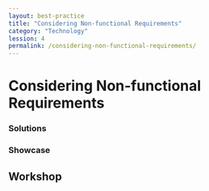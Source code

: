 ```yaml
---
layout: best-practice
title: "Considering Non-functional Requirements"
category: "Technology"
lession: 4
permalink: /considering-non-functional-requirements/
---
```


# Considering Non-functional Requirements

### Solutions

### Showcase

## Workshop

